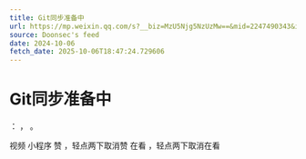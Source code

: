 ```yaml
---
title: Git同步准备中
url: https://mp.weixin.qq.com/s?__biz=MzU5Njg5NzUzMw==&mid=2247490343&idx=1&sn=266bc79d504c3ccd452085f8dd9cc76a
source: Doonsec's feed
date: 2024-10-06
fetch_date: 2025-10-06T18:47:24.729606
---
```


# Git同步准备中

：
，
。

视频
小程序
赞
，轻点两下取消赞
在看
，轻点两下取消在看